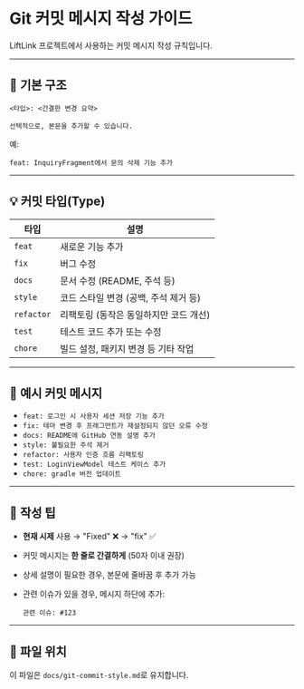# Git 커밋 메시지 작성 가이드

LiftLink 프로젝트에서 사용하는 커밋 메시지 작성 규칙입니다.

---

## 📌 기본 구조

```
<타입>: <간결한 변경 요약>

선택적으로, 본문을 추가할 수 있습니다.
```

예:
```
feat: InquiryFragment에서 문의 삭제 기능 추가
```


---

## 💡 커밋 타입(Type)

| 타입       | 설명 |
|------------|------|
| `feat`     | 새로운 기능 추가 |
| `fix`      | 버그 수정 |
| `docs`     | 문서 수정 (README, 주석 등) |
| `style`    | 코드 스타일 변경 (공백, 주석 제거 등) |
| `refactor` | 리팩토링 (동작은 동일하지만 코드 개선) |
| `test`     | 테스트 코드 추가 또는 수정 |
| `chore`    | 빌드 설정, 패키지 변경 등 기타 작업 |

---

## 📝 예시 커밋 메시지

- `feat: 로그인 시 사용자 세션 저장 기능 추가`
- `fix: 테마 변경 후 프래그먼트가 재설정되지 않던 오류 수정`
- `docs: README에 GitHub 연동 설명 추가`
- `style: 불필요한 주석 제거`
- `refactor: 사용자 인증 흐름 리팩토링`
- `test: LoginViewModel 테스트 케이스 추가`
- `chore: gradle 버전 업데이트`

---

## 🔑 작성 팁

- **현재 시제** 사용 → "Fixed" ❌ → "fix" ✅
- 커밋 메시지는 **한 줄로 간결하게** (50자 이내 권장)
- 상세 설명이 필요한 경우, 본문에 줄바꿈 후 추가 가능
- 관련 이슈가 있을 경우, 메시지 하단에 추가:

  ```
  관련 이슈: #123
  ```

---

## 📂 파일 위치

이 파일은 `docs/git-commit-style.md`로 유지합니다.

